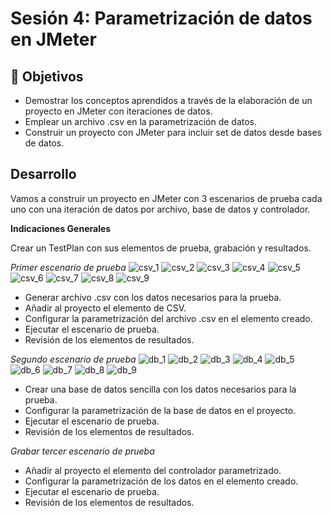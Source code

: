 # Sesión 4: Parametrización de datos en JMeter

## :dart: Objetivos

- Demostrar los conceptos aprendidos a través de la elaboración de un proyecto en JMeter con iteraciones de datos.
- Emplear un archivo .csv en la parametrización de datos.
- Construir un proyecto con JMeter para incluir set de datos desde bases de datos.


## Desarrollo

Vamos a construir un proyecto en JMeter con 3 escenarios de prueba cada uno con una iteración de datos por archivo, base de datos y controlador.

**Indicaciones Generales**

Crear un TestPlan con sus elementos de prueba, grabación y resultados.

*Primer escenario de prueba*
 ![csv_1](https://user-images.githubusercontent.com/59595382/170576432-3c105e06-796c-478c-ad64-a77342506856.PNG)
 ![csv_2](https://user-images.githubusercontent.com/59595382/170576606-acb480a9-aedb-4087-863a-adb54ccbaab2.PNG)
 ![csv_3](https://user-images.githubusercontent.com/59595382/170576618-4b07cec9-684a-496f-bc6e-d62a81ac16e6.PNG)
 ![csv_4](https://user-images.githubusercontent.com/59595382/170576644-c3a92c6a-3b8b-4859-9b67-3ed44df954dc.PNG)
 ![csv_5](https://user-images.githubusercontent.com/59595382/170576711-9d4dcfea-4263-4b04-84bb-a6fef0a049a8.PNG)
 ![csv_6](https://user-images.githubusercontent.com/59595382/170576716-37da4501-c596-482e-ab9d-8e75a83cb61e.PNG)
 ![csv_7](https://user-images.githubusercontent.com/59595382/170576731-a287db1f-932b-4375-a6e1-e1a2a470fe4e.PNG)
 ![csv_8](https://user-images.githubusercontent.com/59595382/170576746-a80097e8-5a28-4eb4-9b91-f0b54cefe063.PNG)
 ![csv_9](https://user-images.githubusercontent.com/59595382/170576757-b7a71c54-d2cf-45af-b446-b9dfb806dc45.PNG)

- Generar archivo .csv con los datos necesarios para la prueba.
- Añadir al proyecto el elemento de CSV.
- Configurar la parametrización del archivo .csv en el elemento creado.
- Ejecutar el escenario de prueba.
- Revisión de los elementos de resultados.

*Segundo escenario de prueba*
![db_1](https://user-images.githubusercontent.com/59595382/170576927-0815221b-2a41-4bc2-9672-6608cee77a07.PNG)
![db_2](https://user-images.githubusercontent.com/59595382/170576944-6ecacd35-0bae-42b8-af58-0a791fdf449b.PNG)
![db_3](https://user-images.githubusercontent.com/59595382/170576953-feddf1c6-a824-4950-9a36-203d75958253.PNG)
![db_4](https://user-images.githubusercontent.com/59595382/170576957-d6ab7bee-f2a1-4b5b-ba8f-e51177e43295.PNG)
![db_5](https://user-images.githubusercontent.com/59595382/170576965-fdcf0f8c-c48a-4f2c-8745-3b306fec77ac.PNG)
![db_6](https://user-images.githubusercontent.com/59595382/170576975-45668aa7-dfd9-4013-badb-d90b7a811dea.PNG)
![db_7](https://user-images.githubusercontent.com/59595382/170576991-fabcc03d-9f4e-42c6-9d9f-9e7624be517c.PNG)
![db_8](https://user-images.githubusercontent.com/59595382/170576998-a3616734-f04c-4c9f-a51d-0efbd5c77581.PNG)
![db_9](https://user-images.githubusercontent.com/59595382/170577008-fe37366f-4c5e-4fd3-ac48-ba5553e43a80.PNG)


- Crear una base de datos sencilla con los datos necesarios para la prueba.
- Configurar la parametrización de la base de datos en el proyecto.
- Ejecutar el escenario de prueba.
- Revisión de los elementos de resultados.

*Grabar tercer escenario de prueba*
- Añadir al proyecto el elemento del controlador parametrizado.
- Configurar la parametrización de los datos en el elemento creado.
- Ejecutar el escenario de prueba.
- Revisión de los elementos de resultados.
